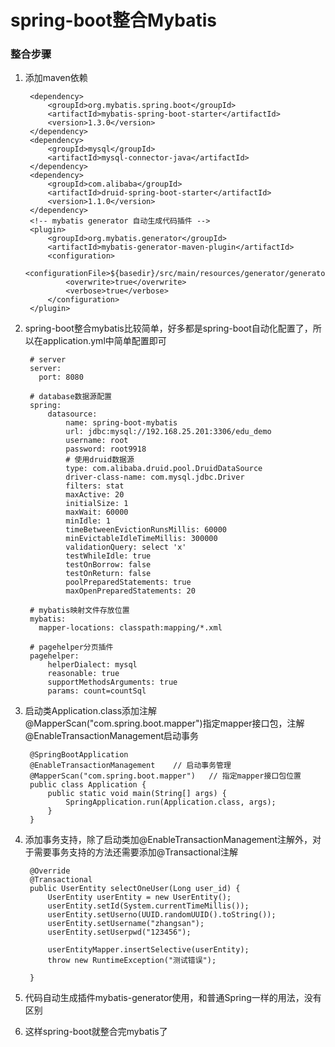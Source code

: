 # spring-boot整合Mybatis

### 整合步骤

1. 添加maven依赖

		<dependency>
		    <groupId>org.mybatis.spring.boot</groupId>
		    <artifactId>mybatis-spring-boot-starter</artifactId>
		    <version>1.3.0</version>
		</dependency>
		<dependency>
		    <groupId>mysql</groupId>
		    <artifactId>mysql-connector-java</artifactId>
		</dependency>
		<dependency>
		    <groupId>com.alibaba</groupId>
		    <artifactId>druid-spring-boot-starter</artifactId>
		    <version>1.1.0</version>
		</dependency>
		<!-- mybatis generator 自动生成代码插件 -->
		<plugin>
		    <groupId>org.mybatis.generator</groupId>
			<artifactId>mybatis-generator-maven-plugin</artifactId>
			<configuration>
		        <configurationFile>${basedir}/src/main/resources/generator/generatorConfig.xml</configurationFile>
		        <overwrite>true</overwrite>
		        <verbose>true</verbose>
		    </configuration>
		</plugin>

2. spring-boot整合mybatis比较简单，好多都是spring-boot自动化配置了，所以在application.yml中简单配置即可

		# server
		server: 
		  port: 8080
		
		# database数据源配置
		spring:
		    datasource:
		        name: spring-boot-mybatis
		        url: jdbc:mysql://192.168.25.201:3306/edu_demo
		        username: root
		        password: root9918
		        # 使用druid数据源
		        type: com.alibaba.druid.pool.DruidDataSource
		        driver-class-name: com.mysql.jdbc.Driver
		        filters: stat
		        maxActive: 20
		        initialSize: 1
		        maxWait: 60000
		        minIdle: 1
		        timeBetweenEvictionRunsMillis: 60000
		        minEvictableIdleTimeMillis: 300000
		        validationQuery: select 'x'
		        testWhileIdle: true
		        testOnBorrow: false
		        testOnReturn: false
		        poolPreparedStatements: true
		        maxOpenPreparedStatements: 20
		
		# mybatis映射文件存放位置
		mybatis:
		  mapper-locations: classpath:mapping/*.xml
		
		# pagehelper分页插件
		pagehelper:
		    helperDialect: mysql
		    reasonable: true
		    supportMethodsArguments: true
		    params: count=countSql


3. 启动类Application.class添加注解@MapperScan("com.spring.boot.mapper")指定mapper接口包，注解@EnableTransactionManagement启动事务

		@SpringBootApplication
		@EnableTransactionManagement	// 启动事务管理
		@MapperScan("com.spring.boot.mapper")	// 指定mapper接口包位置
		public class Application {
			public static void main(String[] args) {
				SpringApplication.run(Application.class, args);
			}
		}

4. 添加事务支持，除了启动类加@EnableTransactionManagement注解外，对于需要事务支持的方法还需要添加@Transactional注解

		@Override
		@Transactional
		public UserEntity selectOneUser(Long user_id) {
			UserEntity userEntity = new UserEntity();
			userEntity.setId(System.currentTimeMillis());
			userEntity.setUserno(UUID.randomUUID().toString());
			userEntity.setUsername("zhangsan");
			userEntity.setUserpwd("123456");
			
			userEntityMapper.insertSelective(userEntity);
			throw new RuntimeException("测试错误");
			
		}

5. 代码自动生成插件mybatis-generator使用，和普通Spring一样的用法，没有区别

6. 这样spring-boot就整合完mybatis了


